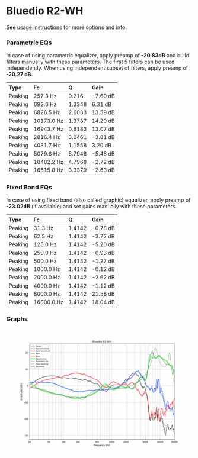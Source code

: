 # Bluedio R2-WH
See [usage instructions](https://github.com/jaakkopasanen/AutoEq#usage) for more options and info.

### Parametric EQs
In case of using parametric equalizer, apply preamp of **-20.83dB** and build filters manually
with these parameters. The first 5 filters can be used independently.
When using independent subset of filters, apply preamp of **-20.27 dB**.

| Type    | Fc         |      Q | Gain     |
|:--------|:-----------|:-------|:---------|
| Peaking | 257.3 Hz   | 0.216  | -7.60 dB |
| Peaking | 692.6 Hz   | 1.3348 | 6.31 dB  |
| Peaking | 6826.5 Hz  | 2.6033 | 13.59 dB |
| Peaking | 10173.0 Hz | 1.3737 | 14.20 dB |
| Peaking | 16943.7 Hz | 0.6183 | 13.07 dB |
| Peaking | 2816.4 Hz  | 3.0461 | -3.81 dB |
| Peaking | 4081.7 Hz  | 1.1558 | 3.20 dB  |
| Peaking | 5079.6 Hz  | 5.7948 | -5.48 dB |
| Peaking | 10482.2 Hz | 4.7968 | -2.72 dB |
| Peaking | 16515.8 Hz | 3.3379 | -2.63 dB |

### Fixed Band EQs
In case of using fixed band (also called graphic) equalizer, apply preamp of **-23.02dB**
(if available) and set gains manually with these parameters.

| Type    | Fc         |      Q | Gain     |
|:--------|:-----------|:-------|:---------|
| Peaking | 31.3 Hz    | 1.4142 | -0.78 dB |
| Peaking | 62.5 Hz    | 1.4142 | -3.72 dB |
| Peaking | 125.0 Hz   | 1.4142 | -5.20 dB |
| Peaking | 250.0 Hz   | 1.4142 | -6.93 dB |
| Peaking | 500.0 Hz   | 1.4142 | -1.27 dB |
| Peaking | 1000.0 Hz  | 1.4142 | -0.12 dB |
| Peaking | 2000.0 Hz  | 1.4142 | -2.62 dB |
| Peaking | 4000.0 Hz  | 1.4142 | -1.12 dB |
| Peaking | 8000.0 Hz  | 1.4142 | 21.58 dB |
| Peaking | 16000.0 Hz | 1.4142 | 18.04 dB |

### Graphs
![](./Bluedio%20R2-WH.png)